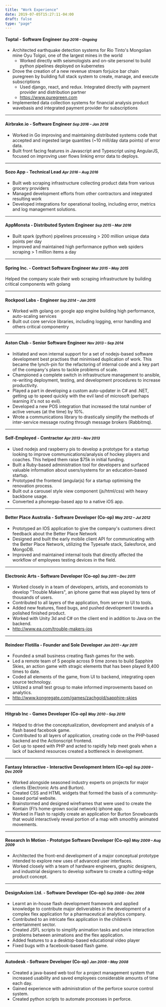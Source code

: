 ```yaml
---
title: "Work Experience"
date: 2019-07-05T15:27:11-04:00
draft: false
type: "page"
---
```


#### Toptal - Software Engineer _<small>Sep 2016 – Ongoing</small>_

- Architected earthquake detection systems for Rio Tinto's Mongolian mine Oyu Tolgoi, one of the largest mines in the world
  - Worked directly with seismologists and on-site personel to build python pipelines deployed on kubernetes
- Drove the creation of a new revenue stream forjuice bar chain puregreen by building full stack system to create, manage, and execute subscriptions
  - Used django, react, and redux. Integrated directly with payment provider and distribution partner
  - https://www.puregreen.com
- Implemented data collection systems for financial analysis product wavebasis and integrated payment provider for subscriptions

---

#### Airbrake.io - Software Engineer _<small>Sep 2016 – Jan 2018</small>_

- Worked in Go improving and maintaining distributed systems code that accepted and ingested large quantites (~10 mill/day data points) of error data. 
- Built front facing features in Javascript and Typescript using AngularJS, focused on improving user flows linking error data to deploys.

---

#### Sozo App - Technical Lead _<small>Apr 2016 – Aug 2016</small>_
- Built web scraping infrastructure collecting product data from various grocery providers 
- Managed development efforts from other contractors and integrated resulting work 
- Developed integrations for operational tooling, including error, metrics and log management solutions.

---

#### AppMonsta - Distributed System Engineer _<small>Sep 2015 – Mar 2016</small>_
- Built spark (python) pipelines processing > 200 million unique data points per day 
- Improved and maintained high performance python web spiders scraping > 1 million items a day

---

#### Spring Inc. - Contract Software Engineer _<small>Mar 2015 – May 2015</small>_
Helped the company scale their web scraping infrastructure by building critical components with golang

---

#### Rockpool Labs - Engineer _<small>Sep 2014 – Jan 2015</small>_
- Worked with golang on google app engine building high performance, auto-scaling services 
- Built out core service libraries, including logging, error handling and others critical componentry

---

#### Aston Club - Senior Software Engineer _<small>Nov 2013 – Sep 2014</small>_
- Initiated and won internal support for a set of nodejs-based software development best practises that minimised duplication of work. This became the lynch-pin for the refactoring of internal code and a key part of the company's plans to tackle problems of scale.
- Championed a complete switch in infrastructure management to ansible, re-writing deployment, testing, and development procedures to increase productivity.
- Played a part in developing a custom auto-updater in C# and .NET, getting up to speed quickly with the evil land of microsoft (perhaps learning it's not so evil). 
- Developed a new POS integration that increased the total number of active venues (at the time) by 10%.
- Wrote a communications library to drastically simplify the methods of inter-service message routing through message brokers (Rabbitmq).

---

#### Self-Employed - Contractor _<small>Apr 2013 – Nov 2013</small>_
- Used nodejs and raspberry pis to develop a prototype for a startup looking to improve communications/analysis of hockey players and coaches. This helped them raise $75k in initial funding.
- Built a Ruby-based administration tool for developers and surfaced valuable information about users/systems for an education-based startup.
- Prototyped the frontend (angularjs) for a startup optimising the renovation process.
- Built out a carousel style view component (js/html/css) with heavy backbone usage.
- Converted a phonegap-based app to a native iOS app.

---

#### Better Place Australia - Software Developer (Co-op) _<small>May 2012 – Jul 2012</small>_
- Prototyped an IOS application to give the company's customers direct feedback about the Better Place Network
- Designed and built the early mobile client API for communicating with the Better Place Network, utilizing the Typesafe stack, Salesforce, and MongoDB.
- Improved and maintained internal tools that directly affected the workflow of employees testing devices in the field.

---

#### Electronic Arts - Software Developer (Co-op) _<small>Sep 2011 – Dec 2011</small>_
- Worked closely in a team of developers, artists, and economists to develop "Trouble Makers", an iphone game that was played by tens of thousands of users.
- Contributed to all layers of the application, from server to UI to tools.
- Added new features, fixed bugs, and pushed development towards a polished finished product.
- Worked with Unity 3d and C# on the client end in addition to Java on the backend.
- http://www.ea.com/trouble-makers-ios

---

#### Reindeer Flotilla - Founder and Sole Developer _<small>Jan 2011 – Apr 2011</small>_
- Founded a small business creating flash games for the web. 
- Led a remote team of 5 people across 9 time zones to build Sapphire Skies, an action game with stragic elements that has been played 9,400 times to date.
- Coded all elements of the game, from UI to backend, integrating open source technology.
- Utilized a small test group to make informed improvements based on analytics.
- http://www.kongregate.com/games/zachgold/sapphire-skies

---

#### Hitgrab Inc - Games Developer (Co-op) _<small>May 2010 – Sep 2010</small>_
- Helped to drive the conceptualization, development and analysis of a flash based facebook game. 
- Contributed to all layers of application, creating code on the PHP-based backend and the Actionscript frontend.
- Got up to speed with PHP and acted to rapidly help meet goals when a lack of backend resources created a bottleneck in development.

---

#### Fantasy Interactive - Interactive Development Intern (Co-op) _<small>Sep 2009 – Dec 2009</small>_
- Worked alongside seasoned industry experts on projects for major clients (Electronic Arts and Burton).
- Created CSS and HTML widgets that formed the basis of a community-based portal website.
- Brainstormed and designed wireframes that were used to create the Kontain (FI’s home-grown social network) iphone app. 
- Worked in Flash to rapidly create an application for Burton Snowboards that would interactively reveal portion of a map with smoothly animated movements.

---

#### Research In Motion - Prototype Software Developer (Co-op) _<small>May 2009 – Aug 2009</small>_
- Architected the front-end development of a major conceptual prototype intended to explore new uses of advanced user interfaces. 
- Worked closely with a team of hardware engineers, graphic designers, and industrial designers to develop software to create a cutting-edge product concept.

---

#### DesignAxiom Ltd. - Software Developer (Co-op) _<small>Sep 2008 – Dec 2008</small>_
- Learnt an in-house flash development framework and applied knowledge to contribute major deliverables in the development of a complex flex application for a pharmaceutical analytics company.
- Contributed to an intricate flex application in the children’s entertainment sector. 
- Created JSFL scripts to simplify animation tasks and solve interaction problems between animations and the flex application. 
- Added features to a a desktop-based educational video player 
- Fixed bugs with a facebook-based flash game.

---

#### Autodesk - Software Developer (Co-op) _<small>Jan 2008 – May 2008</small>_
- Created a java-based web tool for a project management system that increased usability and saved employees considerable amounts of time each day. 
- Gained experience with administration of the perforce source control system. 
- Created python scripts to automate processes in perforce.